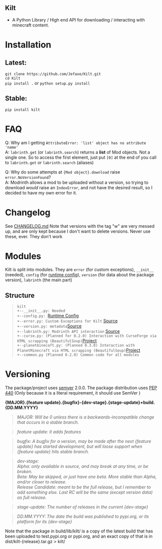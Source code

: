 ## Kilt

- A Python Library / High end API for downloading / interacting with minecraft content.

# Installation  
## Latest:   
`git clone https://github.com/Jefaxe/Kilt.git`  
`cd Kilt`  
`pip install .` or `python setup.py install`   
## Stable:    
`pip install kilt`

# FAQ
Q: Why am I getting `AttributeError: 'list' object has no attribute 'name'`    
A: `labrinth.get` (or `labrinth.search`) returns a **list** of Mod objects. Not a single one. So to access the first element, just put `[0]` at the end of you call to `labrinth.get` or `labrinth.search` (aliases)

Q: Why do some attempts at `{Mod object}.download` raise `error.NoVersionFound`?   
A: Modrinth allows a mod to be uploaded without a version, so trying to download *would* raise an `IndexError`, and not have the desired result, so I decided to have my own error for it.


# Changelog
See [CHANGELOG.md](https://github.com/Jefaxe/Kilt/blob/dev/CHANGELOG.md)
Note that versions with the tag "w" are very messed up, and are only kept because I don't want to delete versions. Never use these, ever. They don't work


# Modules
Kilt is split into modules. They are `error` (for custom exceptions), `__init__` (needed),
`config` (for [runtime config](https://github.com/Jefaxe/Kilt/wiki/Runtime-Configuration)),
`version` (for data about the package version), `labrinth` (the main part)

## Structure

>`kilt`  
`+--__init__.py: Needed`  
`+--config.py: `[Runtime Config](https://github.com/Jefaxe/Kilt/wiki/Runtime-Configuration)  
`+--error.py: Custom Exceptions for Kilt` [Source](https://github.com/Jefaxe/Kilt/blob/dev/kilt/error.py)       
`+--version.py: metadata`[Source](https://github.com/Jefaxe/Kilt/blob/dev/kilt/version.py)    
`+--labrinth.py: Modrinth API interaction` [Source](https://github.com/Jefaxe/Kilt/blob/dev/kilt/labrinth.py)  
`+--curse.py: (Planned for 0.2.0) Interaction with CurseForge via HTML scrapping (BeautifulSoup)`[Project](https://github.com/Jefaxe/Kilt/projects/1)    
`+--planetminecaft.py: (Planned 0.3.0) Interaction with PlanetMinecraft via HTML scrapping (BeautifulSoup)`[Project](https://github.com/Jefaxe/Kilt/projects/2)   
`+--common.py (Planned 0.2.0) Common code for all modules`

# Versioning
The package/project uses [semver](https://semver.org) 2.0.0. 
The package distribution uses [PEP 440](https://www.python.org/dev/peps/pep-0440/) (Only because it is a literal requirement, it should use SemVer )


**{MAJOR}.{feature update}.{bugfix}-{dev-stage}.{stage-update}+build.{DD.MM.YYYY}**

>*MAJOR: Will be 0 unless there is a backwards-incompatible change that occurs in a stable branch.*

>*feature update: it adds features*

>*bugfix: A bugfix for a version, may be made after the next {feature update} has started development, but will loose support when {feature update} hits stable branch.*

>*dev-stage:   
Alpha: only available in source, and may break at any time, or be broken.  
Beta: May be skipped, or just have one beta. More stable than Alpha, and/or closer to release.   
Release Candidate: meant to be the full release, but I remember to add something else. Last RC will be the same (except version data) as full release.*

>*stage-update: The number of releases in the current {dev-stage}*

>*DD.MM.YYYY: The date the build was published to pypi.org, or its platform for its {dev-stage}*

Note that the package in build/lib/kilt/  is a copy of the latest build that has been uploaded to test.pypi.org or pypi.org, and an exact copy of that is in dist/kilt-{release}.tar.gz > kilt/

